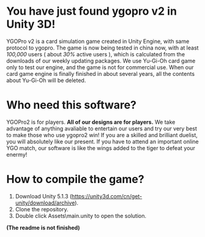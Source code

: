 # You have just found ygopro v2 in Unity 3D!

YGOPro v2 is a card simulation game created in Unity Engine, with same protocol to ygopro.
The game is now being tested in china now, with at least *100,000* users ( about *30%* active users ), which is calculated from the downloads of our weekly updating packages.
We use Yu-Gi-Oh card game only to test our engine, and the game is not for commercial use. When our card game engine is finally finished in about several years, all the contents about Yu-Gi-Oh will be deleted.

# Who need this software?

YGOPro2 is for players. **All of our designs are for players.** We take advantage of anything avaliable to entertain our users and try our very best to make those who use ygopro2 win! If you are a skilled and brilliant duelist, you will absolutely like our present. If you have to attend an important online YGO match, our software is like the wings added to the tiger to defeat your enermy!

# How to compile the game?

1. Download Unity 5.1.3 (https://unity3d.com/cn/get-unity/download/archive).
2. Clone the repository.
3. Double click Assets\main.unity to open the solution.

**(The readme is not finished)**
